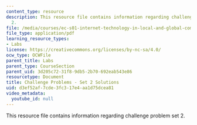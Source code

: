 ```yaml
---
content_type: resource
description: This resource file contains information regarding challenge problem set
  2.
file: /media/courses/ec-s01-internet-technology-in-local-and-global-communities-spring-2005-summer-2005/d3ef52af7cde3fc317e4aa1d75dcea81_MITEC_S01S05_chal_prob2sol.pdf
file_type: application/pdf
learning_resource_types:
- Labs
license: https://creativecommons.org/licenses/by-nc-sa/4.0/
ocw_type: OCWFile
parent_title: Labs
parent_type: CourseSection
parent_uid: 3d205c72-31f8-9db5-2b70-692eab543e86
resourcetype: Document
title: Challenge Problems - Set 2 Solutions
uid: d3ef52af-7cde-3fc3-17e4-aa1d75dcea81
video_metadata:
  youtube_id: null
---
```

This resource file contains information regarding challenge problem set 2.